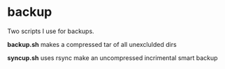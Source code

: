 # backup
Two scripts I use for backups.

**backup.sh** makes a compressed tar of all unexclulded dirs

**syncup.sh** uses rsync make an uncompressed incrimental smart backup 
